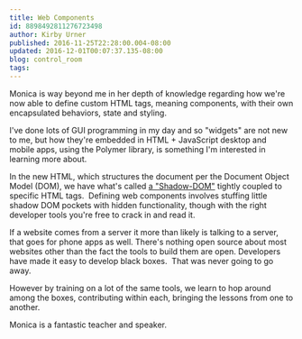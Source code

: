 ```yaml
---
title: Web Components
id: 8898492811276723498
author: Kirby Urner
published: 2016-11-25T22:28:00.004-08:00
updated: 2016-12-01T00:07:37.135-08:00
blog: control_room
tags: 
---
```


Monica is way beyond me in her depth of knowledge regarding how we're now able to define custom HTML tags, meaning components, with their own encapsulated behaviors, state and styling.

I've done lots of GUI programming in my day and so "widgets" are not new to me, but how they're embedded in HTML + JavaScript desktop and mobile apps, using the Polymer library, is something I'm interested in learning more about.

In the new HTML, which structures the document per the Document Object Model (DOM), we have what's called [a "Shadow-DOM"](https://code.tutsplus.com/tutorials/intro-to-shadow-dom--net-34966) tightly coupled to specific HTML tags.  Defining web components involves stuffing little shadow DOM pockets with hidden functionality, though with the right developer tools you're free to crack in and read it.

If a website comes from a server it more than likely is talking to a server, that goes for phone apps as well. There's nothing open source about most websites other than the fact the tools to build them are open. Developers have made it easy to develop black boxes.  That was never going to go away.

However by training on a lot of the same tools, we learn to hop around among the boxes, contributing within each, bringing the lessons from one to another.

Monica is a fantastic teacher and speaker.
